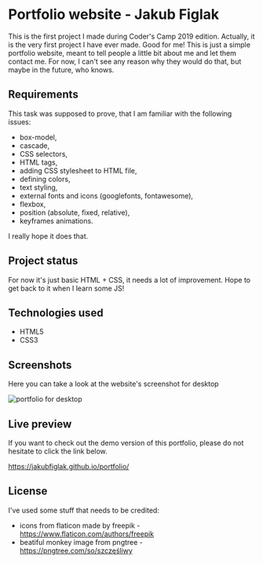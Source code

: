 # Portfolio website - Jakub Figlak

This is the first project I made during Coder's Camp 2019 edition. Actually, it is the very first project I have ever made. Good for me! This is just a simple portfolio website, meant to tell people a little bit about me and let them contact me. For now, I can't see any reason why they would do that, but maybe in the future, who knows.

## Requirements

This task was supposed to prove, that I am familiar with the following issues:
- box-model,
- cascade,
- CSS selectors,
- HTML tags,
- adding CSS stylesheet to HTML file,
- defining colors,
- text styling,
- external fonts and icons (googlefonts, fontawesome),
- flexbox,
- position (absolute, fixed, relative),
- keyframes animations.

I really hope it does that.

## Project status

For now it's just basic HTML + CSS, it needs a lot of improvement. Hope to get back to it when I learn some JS!

## Technologies used

- HTML5
- CSS3

## Screenshots

Here you can take a look at the website's screenshot for desktop

![portfolio for desktop](https://github.com/jakubfiglak/portfolio/blob/master/layout_img/1800px_view.png)

## Live preview

If you want to check out the demo version of this portfolio, please do not hesitate to click the link below.

https://jakubfiglak.github.io/portfolio/

## License

I've used some stuff that needs to be credited:

- icons from flaticon made by freepik - https://www.flaticon.com/authors/freepik
- beatiful monkey image from pngtree - https://pngtree.com/so/szczęśliwy



